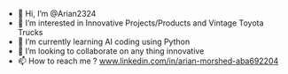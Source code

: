 - 👋 Hi, I’m @Arian2324
- 👀 I’m interested in Innovative Projects/Products and Vintage Toyota Trucks
- 🌱 I’m currently learning AI coding using Python
- 💞️ I’m looking to collaborate on any thing innovative
- 📫 How to reach me ? www.linkedin.com/in/arian-morshed-aba692204



<!---
Arian2324/Arian2324 is a ✨ special ✨ repository because its `README.md` (this file) appears on your GitHub profile.
You can click the Preview link to take a look at your changes.
--->
